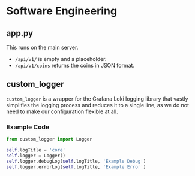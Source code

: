 # Software Engineering

## app.py
This runs on the main server.
- `/api/v1/` is empty and a placeholder.
- `/api/v1/coins` returns the coins in JSON format.

## custom_logger
`custom_logger` is a wrapper for the Grafana Loki logging library that vastly simplifies the logging process and reduces it to a single line, as we do not need to make our configuration flexible at all.

### Example Code
```py
from custom_logger import Logger

self.logTitle = 'core'
self.logger = Logger()
self.logger.debugLog(self.logTitle, 'Example Debug')
self.logger.errorLog(self.logTitle, 'Example Error')
```
